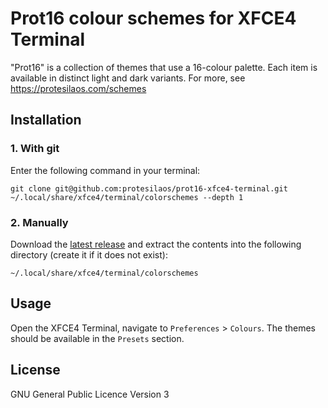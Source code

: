# Prot16 colour schemes for XFCE4 Terminal

"Prot16" is a collection of themes that use a 16-colour palette. Each item is available in distinct light and dark variants. For more, see https://protesilaos.com/schemes

## Installation

### 1. With git

Enter the following command in your terminal:

```
git clone git@github.com:protesilaos/prot16-xfce4-terminal.git ~/.local/share/xfce4/terminal/colorschemes --depth 1
```

### 2. Manually

Download the [latest release](https://github.com/protesilaos/prot16-xfce4-terminal/releases) and extract the contents into the following directory (create it if it does not exist):

```
~/.local/share/xfce4/terminal/colorschemes
```

## Usage

Open the XFCE4 Terminal, navigate to `Preferences` > `Colours`. The themes should be available in the `Presets` section.

## License

GNU General Public Licence Version 3
